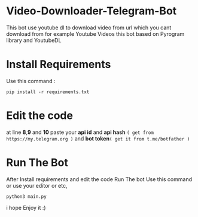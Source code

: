 # Video-Downloader-Telegram-Bot
This bot use youtube dl to download video from url which you cant download from for example Youtube Videos
                                                                                                                                this bot based on Pyrogram library and YoutubeDL

# Install Requirements
Use this command :

    pip install -r requirements.txt

# Edit the code
at line **8**,**9** and **10** paste your  **api id** and **api hash** `( get from https://my.telegram.org )` and **bot token**`( get it from t.me/botfather )`

# Run The Bot

After Install requirements and edit the code Run The bot Use this command or use your editor or etc,

    python3 main.py

i hope Enjoy it :)
